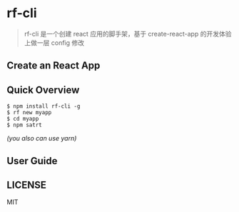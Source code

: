 # rf-cli

> rf-cli 是一个创建 react 应用的脚手架，基于 create-react-app 的开发体验上做一层 config 修改

## Create an React App

## Quick Overview

```shell
$ npm install rf-cli -g
$ rf new myapp
$ cd myapp
$ npm satrt
```

_(you also can use yarn)_

## User Guide

## LICENSE

MIT
